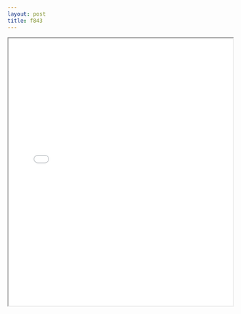 ```yaml
---
layout: post
title: f843
---
```


<div class="pdf-container">
<iframe src="/ea/assets/pdfs/f843.pdf" height="600" width="100%" allowFullScreen="true"></iframe>
</div>

